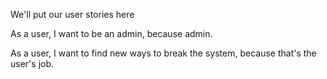 We'll put our user stories here


As a user, I want to be an admin, because admin.

As a user, I want to find new ways to break the system, because that's the user's job.